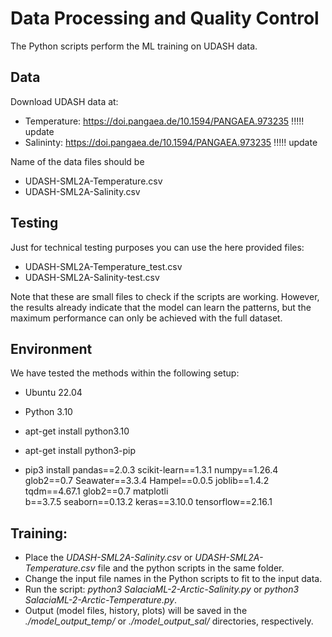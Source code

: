 # Data Processing and Quality Control

The Python scripts perform the ML training on UDASH data.

## Data

Download UDASH data at:
- Temperature: https://doi.pangaea.de/10.1594/PANGAEA.973235 !!!!! update
- Salininty: https://doi.pangaea.de/10.1594/PANGAEA.973235 !!!!! update

Name of the data files should be
- UDASH-SML2A-Temperature.csv
- UDASH-SML2A-Salinity.csv


## Testing

Just for technical testing purposes you can use the here provided files:
- UDASH-SML2A-Temperature_test.csv
- UDASH-SML2A-Salinity-test.csv

Note that these are small files to check if the scripts are
working. However, the results already indicate that the model can learn the
patterns, but the maximum performance can only be achieved with the full dataset.



## Environment

We have tested the methods within the following setup:

- Ubuntu 22.04

- Python 3.10
 - apt-get install python3.10
 - apt-get install python3-pip

- pip3 install pandas==2.0.3 scikit-learn==1.3.1 numpy==1.26.4  glob2==0.7 Seawater==3.3.4 Hampel==0.0.5 joblib==1.4.2 tqdm==4.67.1 glob2==0.7 matplotli\
b==3.7.5 seaborn==0.13.2 keras==3.10.0 tensorflow==2.16.1


## Training:

- Place the *UDASH-SML2A-Salinity.csv* or *UDASH-SML2A-Temperature.csv* file and the python scripts in the same folder.
- Change the input file names in the Python scripts to fit to the input data.
- Run the script: *python3 SalaciaML-2-Arctic-Salinity.py* or *python3 SalaciaML-2-Arctic-Temperature.py*.
- Output (model files, history, plots) will be saved in the *./model_output_temp/* or *./model_output_sal/* directories, respectively.
